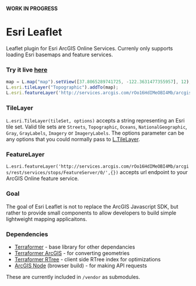 **WORK IN PROGRESS**

# Esri Leaflet

Leaflet plugin for Esri ArcGIS Online Services. Currenly only supports loading Esri basemaps and feature services.

### Try it live [here](http://esri.github.com/esri-leaflet/demo/index.html)

```js
map = L.map("map").setView([37.8065289741725, -122.3631477355957], 12);
L.esri.tileLayer("Topographic").addTo(map);
L.esri.featureLayer('http://services.arcgis.com/rOo16HdIMeOBI4Mb/arcgis/rest/services/stops/FeatureServer/0/',{}).addTo(map);
```

### TileLayer

`L.esri.TileLayer(tileSet, options)` accepts a string representing an Esri tile set. Valid tile sets are `Streets`, `Topographic`, `Oceans`, `NationalGeographic`, `Gray`, `GrayLabels`, `Imagery` or `ImageryLabels`. The options parameter can be any options that you could normally pass to [L.TileLayer](http://leafletjs.com/reference.html#tilelayer).

### FeatureLayer

`L.esri.featureLayer('http://services.arcgis.com/rOo16HdIMeOBI4Mb/arcgis/rest/services/stops/FeatureServer/0/',{})` accepts url endpoint to your ArcGIS Online feature service.

### Goal

The goal of Esri Leaflet is not to replace the ArcGIS Javascript SDK, but rather to provide small components to allow developers to build simple lightweight mapping applicaitons.

### Dependencies

* [Terraformer](https://github.com/esri/Terraformer) - base library for other dependancies
* [Terraformer ArcGIS](https://github.com/esri/Terraformer) - for converting geometries
* [Terraformer RTree](https://github.com/esri/Terraformer) - client side RTree index for optimizations
* [ArcGIS Node](https://github.com/ArcGIS/arcgis-node) (browser build) - for making API requests

These are currently included in `/vendor` as submodules.